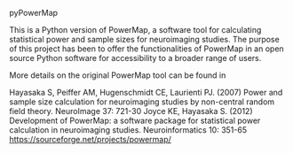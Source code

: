 pyPowerMap

This is a Python version of PowerMap, a software tool for calculating statistical power and sample sizes for neuroimaging studies.
The purpose of this project has been to offer the functionalities of PowerMap in an open source Python software for accessibility to a broader range of users.

More details on the original PowerMap tool can be found in

Hayasaka S, Peiffer AM, Hugenschmidt CE, Laurienti PJ. (2007) Power and sample size calculation for neuroimaging studies by non-central random field theory. NeuroImage 37: 721-30
Joyce KE, Hayasaka S. (2012) Development of PowerMap: a software package for statistical power calculation in neuroimaging studies. Neuroinformatics 10: 351-65
https://sourceforge.net/projects/powermap/

